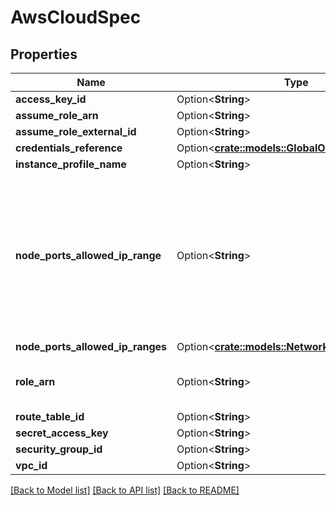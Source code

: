# AwsCloudSpec

## Properties

Name | Type | Description | Notes
------------ | ------------- | ------------- | -------------
**access_key_id** | Option<**String**> |  | [optional]
**assume_role_arn** | Option<**String**> |  | [optional]
**assume_role_external_id** | Option<**String**> |  | [optional]
**credentials_reference** | Option<[**crate::models::GlobalObjectKeySelector**](GlobalObjectKeySelector.md)> |  | [optional]
**instance_profile_name** | Option<**String**> |  | [optional]
**node_ports_allowed_ip_range** | Option<**String**> | A CIDR range that will be used to allow access to the node port range in the security group to. Only applies if the security group is generated by KKP and not preexisting. If NodePortsAllowedIPRange nor NodePortsAllowedIPRanges is set, the node port range can be accessed from anywhere. | [optional]
**node_ports_allowed_ip_ranges** | Option<[**crate::models::NetworkRanges**](NetworkRanges.md)> |  | [optional]
**role_arn** | Option<**String**> | The IAM role, the control plane will use. The control plane will perform an assume-role | [optional]
**route_table_id** | Option<**String**> |  | [optional]
**secret_access_key** | Option<**String**> |  | [optional]
**security_group_id** | Option<**String**> |  | [optional]
**vpc_id** | Option<**String**> |  | [optional]

[[Back to Model list]](../README.md#documentation-for-models) [[Back to API list]](../README.md#documentation-for-api-endpoints) [[Back to README]](../README.md)


